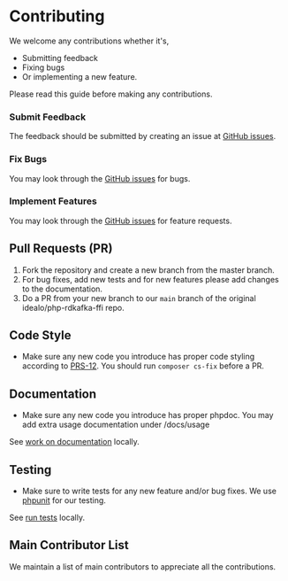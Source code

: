 # Contributing

We welcome any contributions whether it's,

* Submitting feedback
* Fixing bugs
* Or implementing a new feature.

Please read this guide before making any contributions.

### Submit Feedback

The feedback should be submitted by creating an issue at [GitHub issues](https://github.com/idealo/php-rdkafka-ffi/issues).

### Fix Bugs

You may look through the [GitHub issues](https://github.com/idealo/php-rdkafka-ffi/issues) for bugs.

### Implement Features

You may look through the [GitHub issues](https://github.com/idealo/php-rdkafka-ffi/issues) for feature requests.

## Pull Requests (PR)

1. Fork the repository and create a new branch from the master branch.
2. For bug fixes, add new tests and for new features please add changes to the documentation.
3. Do a PR from your new branch to our `main` branch of the original idealo/php-rdkafka-ffi repo.

## Code Style

* Make sure any new code you introduce has proper code styling according to [PRS-12](https://www.php-fig.org/psr/psr-12/). You should run `composer cs-fix` before a PR. 

## Documentation

* Make sure any new code you introduce has proper phpdoc. You may add extra usage documentation under /docs/usage

See [work on documentation](docs/try-out.md#work-on-documentation) locally.

## Testing

* Make sure to write tests for any new feature and/or bug fixes. We use [phpunit](https://phpunit.readthedocs.io/en/latest/) for our testing. 

See [run tests](docs/try-out.md#run-tests) locally.

## Main Contributor List

We maintain a list of main contributors to appreciate all the contributions.